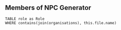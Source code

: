 ## Members of NPC Generator

```dataview
TABLE role as Role
WHERE contains(join(organisations), this.file.name)
```
